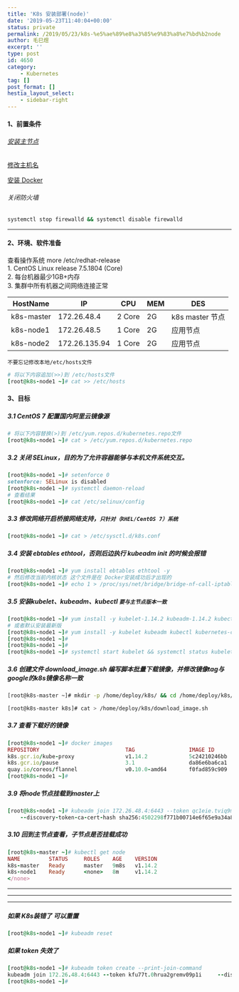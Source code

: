 ```yaml
---
title: 'K8s 安装部署(node)'
date: '2019-05-23T11:40:04+00:00'
status: private
permalink: /2019/05/23/k8s-%e5%ae%89%e8%a3%85%e9%83%a8%e7%bd%b2node
author: 毛巳煜
excerpt: ''
type: post
id: 4650
category:
    - Kubernetes
tag: []
post_format: []
hestia_layout_select:
    - sidebar-right
---
```

#### 1、前置条件

###### [安装主节点](http://www.dev-share.top/2019/05/21/k8s-%E5%AE%89%E8%A3%85%E9%83%A8%E7%BD%B2/ "安装主节点")

[修改主机名](http://www.dev-share.top/2018/10/10/linux-%E4%BF%AE%E6%94%B9%E4%B8%BB%E6%9C%BA%E5%90%8D/ "修改主机名")

[安装 Docker](http://www.dev-share.top/2017/11/16/%E5%AE%89%E8%A3%85-docker/ "安装 Docker")

###### 关闭防火墙

```ruby
systemctl stop firewalld && systemctl disable firewalld

```

- - - - - -

#### 2、环境、软件准备

查看操作系统 more /etc/redhat-release  
1\. CentOS Linux release 7.5.1804 (Core)  
2\. 每台机器最少1GB+内存  
3\. 集群中所有机器之间网络连接正常

<table><thead><tr><th>HostName</th><th>IP</th><th>CPU</th><th>MEM</th><th>DES</th></tr></thead><tbody><tr><td>k8s-master</td><td>172.26.48.4</td><td>2 Core</td><td>2G</td><td>k8s master 节点</td></tr><tr><td>k8s-node1</td><td>172.26.48.5</td><td>1 Core</td><td>2G</td><td>应用节点</td></tr><tr><td>k8s-node2</td><td>172.26.135.94</td><td>1 Core</td><td>2G</td><td>应用节点</td></tr></tbody></table>

`不要忘记修改本地/etc/hosts文件`

```ruby
# 将以下内容追加(>>)到 /etc/hosts文件
[root@k8s-node1 ~]# cat >> /etc/hosts 
```

#### 3、目标

##### 3.1 CentOS 7 配置国内阿里云镜像源

```ruby
# 将以下内容替换(>)到 /etc/yum.repos.d/kubernetes.repo文件
[root@k8s-node1 ~]# cat > /etc/yum.repos.d/kubernetes.repo 
```

##### 3.2 关闭 SELinux，目的为了允许容器能够与本机文件系统交互。

```ruby
[root@k8s-node1 ~]# setenforce 0
setenforce: SELinux is disabled
[root@k8s-node1 ~]# systemctl daemon-reload
# 查看结果
[root@k8s-node1 ~]# cat /etc/selinux/config

```

##### 3.3 修改网络开启桥接网络支持，`只针对（RHEL/CentOS 7）系统`

```ruby
[root@k8s-node1 ~]# cat > /etc/sysctl.d/k8s.conf 
```

##### 3.4 安装 ebtables ethtool，否则后边执行 kubeadm init 的时候会报错

```ruby
[root@k8s-node1 ~]# yum install ebtables ethtool -y
# 然后修改当前内核状态 这个文件是在 Docker安装成功后才出现的
[root@k8s-node1 ~]# echo 1 > /proc/sys/net/bridge/bridge-nf-call-iptables

```

##### 3.5 安装kubelet、kubeadm、kubectl `要与主节点版本一致`

```ruby
[root@k8s-node1 ~]# yum install -y kubelet-1.14.2 kubeadm-1.14.2 kubectl-1.14.2 kubernetes-cni-0.7.5
# 或者默认安装最新版
[root@k8s-node1 ~]# yum install -y kubelet kubeadm kubectl kubernetes-cni
[root@k8s-node1 ~]#
[root@k8s-node1 ~]#
[root@k8s-node1 ~]# systemctl start kubelet && systemctl status kubelet && systemctl enable kubelet

```

##### 3.6 创建文件 download\_image.sh 编写脚本批量下载镜像，并修改镜像tag与google的k8s镜像名称一致

```bash
[root@k8s-master ~]# mkdir -p /home/deploy/k8s/ && cd /home/deploy/k8s/

[root@k8s-master k8s]# cat > /home/deploy/k8s/download_image.sh 
```

##### 3.7 查看下载好的镜像

```ruby
[root@k8s-node1 ~]# docker images
REPOSITORY                           TAG                 IMAGE ID            CREATED             SIZE
k8s.gcr.io/kube-proxy                v1.14.2             5c24210246bb        7 days ago          82.1MB
k8s.gcr.io/pause                     3.1                 da86e6ba6ca1        17 months ago       742kB
quay.io/coreos/flannel               v0.10.0-amd64       f0fad859c909        22 months ago       44.6 MB
[root@k8s-node1 ~]#

```

##### 3.9 将node节点挂载到master上

```ruby
[root@k8s-node1 ~]# kubeadm join 172.26.48.4:6443 --token qc1eie.tviq9mcibgdssqgm \
    --discovery-token-ca-cert-hash sha256:4502298f771b00714e6f65e9a34a8f5651094aac917f1d42e9bcaf20658525bf

```

##### 3.10 回到主节点查看，子节点是否挂载成功

```ruby
[root@k8s-master ~]# kubectl get node
NAME         STATUS     ROLES    AGE    VERSION
k8s-master   Ready      master   9m8s   v1.14.2
k8s-node1    Ready      <none>   8m     v1.14.2
</none>
```

- - - - - -

- - - - - -

- - - - - -

##### 如果 K8s装错了 可以重置

```ruby
[root@k8s-node1 ~]# kubeadm reset

```

##### 如果 token 失效了

```ruby
[root@k8s-node1 ~]# kubeadm token create --print-join-command
kubeadm join 172.26.48.4:6443 --token kfu77t.0hrua2gremv09p1i     --discovery-token-ca-cert-hash sha256:4502298f771b00714e6f65e9a34a8f5651094aac917f1d42e9bcaf20658525bf
[root@k8s-node1 ~]#

```